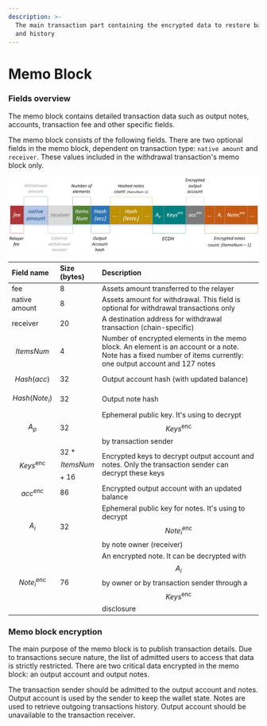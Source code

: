```yaml
---
description: >-
  The main transaction part containing the encrypted data to restore balances
  and history
---
```


# Memo Block

### Fields overview

The memo block contains detailed transaction data such as output notes, accounts, transaction fee and other specific fields.

The memo block consists of the following fields. There are two optional fields in the memo block, dependent on transaction type: `native amount` and `receiver`. These values included in the withdrawal transaction's memo block only.

![The memo block structure](../../.gitbook/assets/memo_new_eng.png)

| Field name | Size \(bytes\) | Description |
| :--- | :--- | :--- |
| fee | 8 | Assets amount transferred to the relayer |
| native amount | 8 | Assets amount for withdrawal. This field is optional for withdrawal transactions only |
| receiver | 20 | A destination address for withdrawal transaction \(chain-specific\) |
| $$ItemsNum$$ | 4 | Number of encrypted elements in the memo block. An element is an account or a note. Note has a fixed number of items currently: one output account and 127 notes |
| $$Hash(acc)$$ | 32 | Output account hash \(with updated balance\) |
| $$Hash(Note_i)$$ | 32 | Output note hash |
| $$A_p$$ | 32 | Ephemeral public key. It's using to decrypt $$Keys^\text{enc}$$by transaction sender |
| $$Keys^\text{enc}$$ | 32 \* $$ItemsNum$$ + 16 | Encrypted keys to decrypt output account and notes. Only the transaction sender can decrypt these keys |
| $$acc^\text{enc}$$ | 86 | Encrypted output account with an updated balance |
| $$A_i$$ | 32 | Ephemeral public key for notes. It's using to decrypt $$Note_i^\text{enc}$$ by note owner \(receiver\) |
| $$Note_i^\text{enc}$$ | 76 | An encrypted note. It can be decrypted with $$A_i$$ by owner or by transaction sender through a $$Keys^\text{enc}$$ disclosure |

### **Memo block encryption**

The main purpose of the memo block is to publish transaction details. Due to transactions secure nature, the list of admitted users to access that data is strictly restricted. There are two critical data encrypted in the memo block: an output account and output notes.

The transaction sender should be admitted to the output account and notes. Output account is used by the sender to keep the wallet state. Notes are used to retrieve outgoing transactions history. Output account should be unavailable to the transaction receiver.



